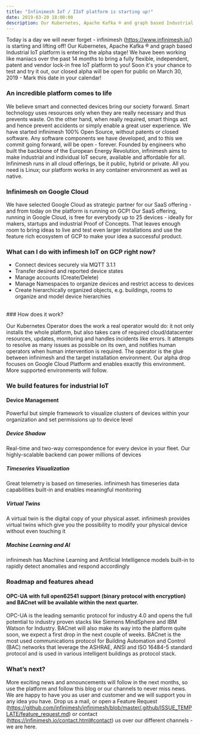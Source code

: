 ```yaml
---
title: "Infinimesh IoT / IIoT platform is starting up!"
date: 2019-03-20 18:00:00
description: Our Kubernetes, Apache Kafka ® and graph based Industrial IoT platform is entering the alpha stage! 
---
```


Today is a day we will never forget - infinimesh (<a href="https://www.infinimesh.io" target="_blank">https://www.infinimesh.io/</a>) is starting and lifting off! 
Our Kubernetes, Apache Kafka ® and graph based Industrial IoT platform is entering the alpha stage! We have been working 
like maniacs over the past 14 months to bring a fully flexible, independent, patent and vendor lock-in free IoT platform 
to you! Soon it's your chance to test and try it out, our closed alpha will be open for public on March 30, 2019 - 
Mark this date in your calendar! 

### An incredible platform comes to life
We believe smart and connected devices bring our society forward. Smart technology uses resources only when they are 
really necessary and thus prevents waste. On the other hand, when really required, smart things act and hence prevent 
accidents or simply enable a great user experience. We have started infinimesh 100% Open Source, without patents or 
closed software. Any software components we have developed, and to this we commit going forward, will be open - forever. 
Founded by engineers who built the backbone of the European Energy Revolution, infinimesh aims to make industrial and 
individual IoT secure, available and affordable for all. Infinimesh runs in all cloud offerings, be it public, hybrid 
or private. All you need is Linux; our platform works in any container environment as well as native.

### Infinimesh on Google Cloud
We have selected Google Cloud as strategic partner for our SaaS offering - and from today on the platform is running on GCP! 
Our SaaS offering, running in Google Cloud, is free for everybody up to 25 devices - ideally for makers, startups and 
industrial Proof of Concepts. That leaves enough room to bring ideas to live and test even larger installations and use 
the feature rich ecosystem of GCP to make your idea a successful product.

### What can I do with infimesh IoT on GCP  right now?
- Connect devices securely via MQTT 3.1.1
- Transfer desired and reported device states
- Manage accounts (Create/Delete)
- Manage Namespaces to organize devices and restrict access to devices
- Create hierarchically organized objects, e.g. buildings, rooms to organize and model device hierarchies
<br>
### How does it work?
  
Our Kubernetes Operator does the work a real operator would do: it not only installs the whole platform, but also takes 
care of required cloud/datacenter resources, updates, monitoring and handles incidents like errors. It attempts to resolve 
as many issues as possible on its own, and notifies human operators when human intervention is required. The operator 
is the glue between infinimesh and the target installation environment. Our alpha drop focuses on Google Cloud Platform 
and enables exactly this environment. More supported environments will follow.

### We build features for industrial IoT
#### Device Management
Powerful but simple framework to visualize clusters of devices within your organization and set permissions up to device level
##### Device Shadow
Real-time and two-way correspondence for every device in your fleet. Our highly-scalable backend can power millions of devices
##### Timeseries Visualization
Great telemetry is based on timeseries. infinimesh has timeseries data capabilities built-in and enables meaningful monitoring
##### Virtual Twins
A virtual twin is the digital copy of your physical asset. infinimesh provides virtual twins which give you the possibility to modify your physical device without even touching it
##### Machine Learning and AI
infinimesh has Machine Learning and Artificial Intelligence models built-in to rapidly detect anomalies and respond accordingly

### Roadmap and features ahead
#### OPC-UA with full open62541 support (binary protocol with encryption) and BACnet will be available within the next quarter. 
OPC-UA is the leading semantic protocol for industry 4.0 and opens the full potential to industry proven stacks like 
Siemens MindSphere and IBM Watson for Industry. 
BACnet will also make its way into the platform quite soon, we expect a first drop in the next couple of weeks. BACnet is the most used communications protocol for Building Automation and Control (BAC) networks that leverage the ASHRAE, ANSI and ISO 16484-5 standard protocol and is used in various intelligent buildings as protocol stack.

### What’s next?
More exciting news and announcements will follow in the next months, so use the platform and follow this blog or our 
channels to never miss news. We are happy to have you as user and customer and we will support you in any idea you have. 
Drop us a mail, or open a Feature Request 
(<a href="https://github.com/infinimesh/infinimesh/blob/master/.github/ISSUE_TEMPLATE/feature_request.md" target="_blank">https://github.com/infinimesh/infinimesh/blob/master/.github/ISSUE_TEMPLATE/feature_request.md</a>) 
or contact (<a href="https://infinimesh.io/contact.html#contact" target="_blank">https://infinimesh.io/contact.html#contact</a>)  us over our different channels - we are here.
